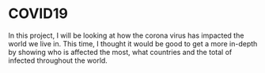 # COVID19
In this project, I will be looking at how the corona virus has impacted the world we live in. This time, I thought it would be good to get a more in-depth by showing who is affected the most, what countries and the total of infected throughout the world. 
